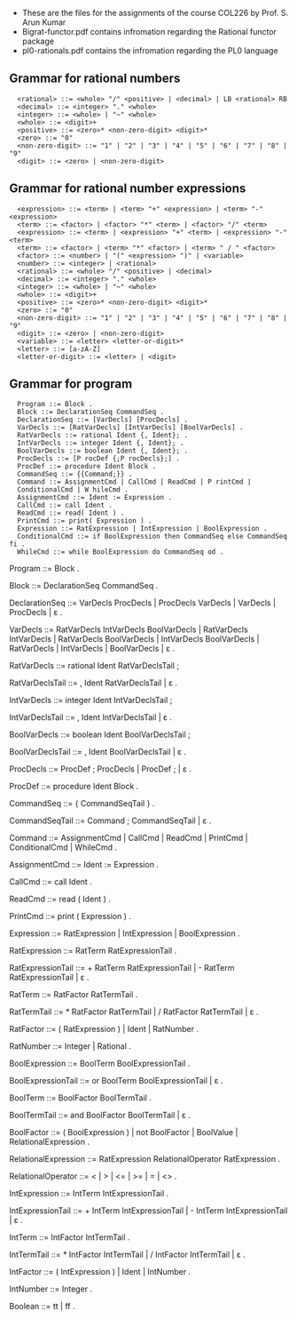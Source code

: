 
- These are the files for the assignments of the course COL226 by Prof. S. Arun Kumar
- Bigrat-functor.pdf contains infromation regarding the Rational functor package
- pl0-rationals.pdf contains the infromation regarding the PL0 language



## Grammar for rational numbers

      <rational> ::= <whole> "/" <positive> | <decimal> | LB <rational> RB
      <decimal> ::= <integer> "." <whole>
      <integer> ::= <whole> | "~" <whole>
      <whole> ::= <digit>+
      <positive> ::= <zero>* <non-zero-digit> <digit>*
      <zero> ::= "0"
      <non-zero-digit> ::= "1" | "2" | "3" | "4" | "5" | "6" | "7" | "8" | "9"
      <digit> ::= <zero> | <non-zero-digit>

## Grammar for rational number expressions

      <expression> ::= <term> | <term> "+" <expression> | <term> "-" <expression>
      <term> ::= <factor> | <factor> "*" <term> | <factor> "/" <term>
      <expression> ::= <term> | <expression> "+" <term> | <expression> "-" <term>
      <term> ::= <factor> | <term> "*" <factor> | <term> " / " <factor>
      <factor> ::= <number> | "(" <expression> ")" | <variable>
      <number> ::= <integer> | <rational>
      <rational> ::= <whole> "/" <positive> | <decimal>
      <decimal> ::= <integer> "." <whole>
      <integer> ::= <whole> | "~" <whole>
      <whole> ::= <digit>+
      <positive> ::= <zero>* <non-zero-digit> <digit>*
      <zero> ::= "0"
      <non-zero-digit> ::= "1" | "2" | "3" | "4" | "5" | "6" | "7" | "8" | "9"
      <digit> ::= <zero> | <non-zero-digit>
      <variable> ::= <letter> <letter-or-digit>*
      <letter> ::= [a-zA-Z]
      <letter-or-digit> ::= <letter> | <digit>


## Grammar for program
      Program ::= Block .
      Block ::= DeclarationSeq CommandSeq .
      DeclarationSeq ::= [VarDecls] [ProcDecls] .
      VarDecls ::= [RatVarDecls] [IntVarDecls] [BoolVarDecls] .
      RatVarDecls ::= rational Ident {, Ident}; .
      IntVarDecls ::= integer Ident {, Ident}; .
      BoolVarDecls ::= boolean Ident {, Ident}; .
      ProcDecls ::= [P rocDef {;P rocDecls};] .
      ProcDef ::= procedure Ident Block .
      CommandSeq ::= {{Command;}} .
      Command ::= AssignmentCmd | CallCmd | ReadCmd | P rintCmd |
      ConditionalCmd | W hileCmd .
      AssignmentCmd ::= Ident := Expression .
      CallCmd ::= call Ident .
      ReadCmd ::= read( Ident ) .
      PrintCmd ::= print( Expression ) .
      Expression ::= RatExpression | IntExpression | BoolExpression .
      ConditionalCmd ::= if BoolExpression then CommandSeq else CommandSeq fi .
      WhileCmd ::= while BoolExpression do CommandSeq od .


Program ::= Block .

Block ::= DeclarationSeq CommandSeq .

DeclarationSeq ::= VarDecls ProcDecls | ProcDecls VarDecls | VarDecls | ProcDecls | ε .

VarDecls ::= RatVarDecls IntVarDecls BoolVarDecls | RatVarDecls IntVarDecls | RatVarDecls BoolVarDecls | IntVarDecls BoolVarDecls | RatVarDecls | IntVarDecls | BoolVarDecls | ε .

RatVarDecls ::= rational Ident RatVarDeclsTail ;

RatVarDeclsTail ::= , Ident RatVarDeclsTail | ε .

IntVarDecls ::= integer Ident IntVarDeclsTail ;

IntVarDeclsTail ::= , Ident IntVarDeclsTail | ε .

BoolVarDecls ::= boolean Ident BoolVarDeclsTail ;

BoolVarDeclsTail ::= , Ident BoolVarDeclsTail | ε .

ProcDecls ::= ProcDef ; ProcDecls | ProcDef ; | ε .

ProcDef ::= procedure Ident Block .

CommandSeq ::= { CommandSeqTail } .

CommandSeqTail ::= Command ; CommandSeqTail | ε .

Command ::= AssignmentCmd | CallCmd | ReadCmd | PrintCmd | ConditionalCmd | WhileCmd .

AssignmentCmd ::= Ident := Expression .

CallCmd ::= call Ident .

ReadCmd ::= read ( Ident ) .

PrintCmd ::= print ( Expression ) .

Expression ::= RatExpression | IntExpression | BoolExpression .

RatExpression ::= RatTerm RatExpressionTail .

RatExpressionTail ::= + RatTerm RatExpressionTail | - RatTerm RatExpressionTail | ε .

RatTerm ::= RatFactor RatTermTail .

RatTermTail ::= * RatFactor RatTermTail | / RatFactor RatTermTail | ε .

RatFactor ::= ( RatExpression ) | Ident | RatNumber .

RatNumber ::= Integer | Rational .

BoolExpression ::= BoolTerm BoolExpressionTail .

BoolExpressionTail ::= or BoolTerm BoolExpressionTail | ε .

BoolTerm ::= BoolFactor BoolTermTail .

BoolTermTail ::= and BoolFactor BoolTermTail | ε .

BoolFactor ::= ( BoolExpression ) | not BoolFactor | BoolValue | RelationalExpression .

RelationalExpression ::= RatExpression RelationalOperator RatExpression .

RelationalOperator ::= < | > | <= | >= | = | <> .

IntExpression ::= IntTerm IntExpressionTail .

IntExpressionTail ::= + IntTerm IntExpressionTail | - IntTerm IntExpressionTail | ε .

IntTerm ::= IntFactor IntTermTail .

IntTermTail ::= * IntFactor IntTermTail | / IntFactor IntTermTail | ε .

IntFactor ::= ( IntExpression ) | Ident | IntNumber .

IntNumber ::= Integer .

Boolean ::= tt | ff .


